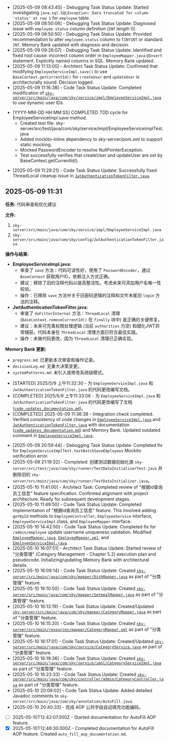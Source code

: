 * [2025-05-09 08:43:45] - Debugging Task Status Update: Started investigating `java.sql.SQLException: Data truncated for column 'status' at row 1` for `employee` table.
* [2025-05-09 08:50:06] - Debugging Task Status Update: Diagnosed issue with `employee.status` column definition (`INT` length 0).
* [2025-05-09 08:50:50] - Debugging Task Status Update: Provided recommendation to alter `employee.status` column to `TINYINT` or standard `INT`. Memory Bank updated with diagnosis and decision.
* [2025-05-09 09:26:07] - Debugging Task Status Update: Identified and fixed root cause: incorrect column order in `EmployeeMapper.java` `@Insert` statement. Explicitly named columns in SQL. Memory Bank updated.
* [2025-05-09 11:13:00] - Architect Task Status Update: Confirmed that modifying `EmployeeServiceImpl.save()` to use `BaseContext.getCurrentId()` for `createUser` and `updateUser` is architecturally sound. Decision logged.
* [2025-05-09 11:16:38] - Code Task Status Update: Completed modification of [`sky-server/src/main/java/com/sky/service/impl/EmployeeServiceImpl.java`](sky-server/src/main/java/com/sky/service/impl/EmployeeServiceImpl.java) to use dynamic user IDs.
- [YYYY-MM-DD HH:MM:SS] COMPLETED TDD cycle for EmployeeServiceImpl.save method.
  - Created test file: sky-server/src/test/java/com/sky/service/impl/EmployeeServiceImplTest.java
  - Added mockito-inline dependency to sky-server/pom.xml to support static mocking.
  - Mocked PasswordEncoder to resolve NullPointerException.
  - Test successfully verifies that createUser and updateUser are set by BaseContext.getCurrentId().
* [2025-05-09 11:29:21] - Code Task Status Update: Successfully fixed ThreadLocal cleanup issue in [`JwtAuthenticationTokenFilter.java`](sky-server/src/main/java/com/sky/config/JwtAuthenticationTokenFilter.java:0).
## 2025-05-09 11:31

**任务:** 代码审查和优化建议

**文件:**
1.  `sky-server/src/main/java/com/sky/service/impl/EmployeeServiceImpl.java`
2.  `sky-server/src/main/java/com/sky/config/JwtAuthenticationTokenFilter.java`

**操作与结果:**

*   **EmployeeServiceImpl.java:**
    *   审查了 `save` 方法：代码可读性好，使用了 `PasswordEncoder`，通过 `BaseContext` 获取用户ID，依赖注入方式正确。
    *   建议：移除了旧的注释代码以提高整洁性。考虑未来可添加用户名唯一性校验。
    *   操作：已移除 `save` 方法中关于旧密码逻辑的注释和文件末尾旧 `login` 方法的注释。
*   **JwtAuthenticationTokenFilter.java:**
    *   审查了 `doFilterInternal` 方法：`ThreadLocal` 清理 (`BaseContext.removeCurrentId()` 在 `finally` 块中) 是正确的关键修复。
    *   建议：未来可完善权限处理逻辑 (当前 `authorities` 为空) 和细化JWT异常捕获。代码本身在 `ThreadLocal` 清理方面已符合最佳实践。
    *   操作：未做代码更改，因为 `ThreadLocal` 清理已正确实现。

**Memory Bank 更新:**
*   `progress.md`: 已更新本次审查和操作记录。
*   `decisionLog.md`: 无重大决策变更。
*   `systemPatterns.md`: 未引入或修改系统级模式。
- [STARTED] 2025/5/9 上午11:32:30 - 为 `EmployeeServiceImpl.java` 和 `JwtAuthenticationTokenFilter.java` 的代码更改编写文档。
- [COMPLETED] 2025/5/9 上午11:33:06 - 为 `EmployeeServiceImpl.java` 和 `JwtAuthenticationTokenFilter.java` 的代码更改编写了文档 ([`code_updates_documentation.md`](code_updates_documentation.md))。
- [COMPLETED] 2025-05-09 11:36:38 - Integration check completed. Verified consistency of code changes in [`EmployeeServiceImpl.java`](sky-server/src/main/java/com/sky/service/impl/EmployeeServiceImpl.java) and [`JwtAuthenticationTokenFilter.java`](sky-server/src/main/java/com/sky/config/JwtAuthenticationTokenFilter.java) with documentation ([`code_updates_documentation.md`](code_updates_documentation.md)) and Memory Bank. Updated outdated comment in [`EmployeeServiceImpl.java`](sky-server/src/main/java/com/sky/service/impl/EmployeeServiceImpl.java).
* [2025-05-09 20:59:44] - Debugging Task Status Update: Completed fix for `EmployeeServiceImplTest.testBatchSaveEmployees` Mockito verification error.
* [2025-05-09 21:19:32] - Completed: 创建测试数据初始化类 `sky-server/src/test/java/com/sky/runner/TestDataInitializerTest.java` 并删除旧的 `sky-server/src/main/java/com/sky/runner/TestDataInitializer.java`。
* [2025-05-10 11:41:00] - Architect Task: Completed review of "根据id查询员工信息" feature specification. Confirmed alignment with project architecture. Ready for subsequent development stages.
* [2025-05-10 11:49:50] - Code Task Status Update: Completed implementation of "根据id查询员工信息" feature. This involved adding `getById` methods to `EmployeeController`, `EmployeeService` interface, `EmployeeServiceImpl` class, and `EmployeeMapper` interface.
* [2025-05-10 14:42:50] - Code Task Status Update: Completed fix for `/admin/employee` update username uniqueness validation. Modified [`EmployeeMapper.java`](sky-server/src/main/java/com/sky/mapper/EmployeeMapper.java), [`EmployeeMapper.xml`](sky-server/src/main/resources/mapper/EmployeeMapper.xml), and [`EmployeeServiceImpl.java`](sky-server/src/main/java/com/sky/service/impl/EmployeeServiceImpl.java).
* [2025-05-10 16:07:51] - Architect Task Status Update: Started review of "分类管理" (Category Management - Chapter 5.2) execution plan and pseudocode. Initializing/updating Memory Bank with architectural details.
* [2025-05-10 16:09:14] - Code Task Status Update: Created [`sky-server/src/main/java/com/sky/mapper/DishMapper.java`](sky-server/src/main/java/com/sky/mapper/DishMapper.java) as part of "分类管理" feature.
* [2025-05-10 16:10:50] - Code Task Status Update: Created [`sky-server/src/main/java/com/sky/mapper/SetmealMapper.java`](sky-server/src/main/java/com/sky/mapper/SetmealMapper.java) as part of "分类管理" feature.
* [2025-05-10 16:13:19] - Code Task Status Update: Created/Updated [`sky-server/src/main/java/com/sky/mapper/CategoryMapper.java`](sky-server/src/main/java/com/sky/mapper/CategoryMapper.java) as part of "分类管理" feature.
* [2025-05-10 16:15:20] - Code Task Status Update: Created [`sky-server/src/main/resources/mapper/CategoryMapper.xml`](sky-server/src/main/resources/mapper/CategoryMapper.xml) as part of "分类管理" feature.
* [2025-05-10 16:17:01] - Code Task Status Update: Created/Updated [`sky-server/src/main/java/com/sky/service/CategoryService.java`](sky-server/src/main/java/com/sky/service/CategoryService.java) as part of "分类管理" feature.
* [2025-05-10 16:19:36] - Code Task Status Update: Created [`sky-server/src/main/java/com/sky/service/impl/CategoryServiceImpl.java`](sky-server/src/main/java/com/sky/service/impl/CategoryServiceImpl.java) as part of "分类管理" feature.
* [2025-05-10 16:23:33] - Code Task Status Update: Created [`sky-server/src/main/java/com/sky/controller/admin/CategoryController.java`](sky-server/src/main/java/com/sky/controller/admin/CategoryController.java) as part of "分类管理" feature.
* [2025-05-10 20:09:02] - Code Task Status Update: Added detailed Javadoc comments to `sky-server/src/main/java/com/sky/annotation/AutoFill.java`.
* [2025-05-10 20:40:33] - 完成 AOP 公共字段自动填充功能编码。
- [ ] 2025-05-10T12:42:07.000Z - Started documentation for AutoFill AOP feature.
- [x] 2025-05-10T12:46:30.000Z - Completed documentation for AutoFill AOP feature. Created `auto_fill_aop_documentation.md`.